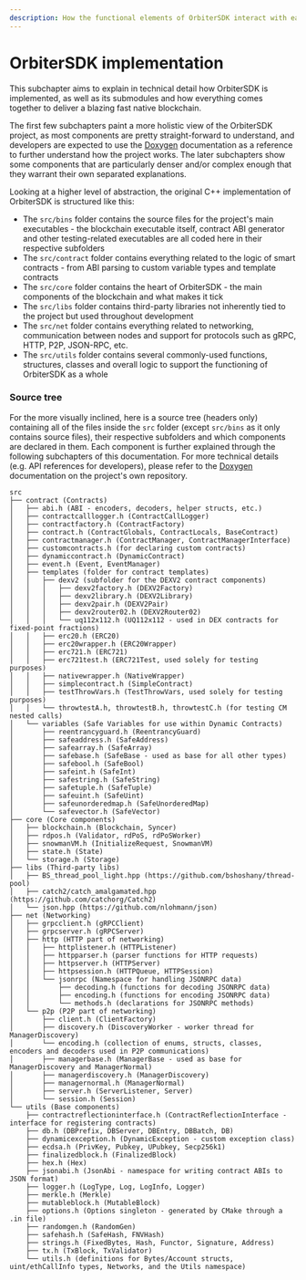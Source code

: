 ```yaml
---
description: How the functional elements of OrbiterSDK interact with each other.
---
```


# OrbiterSDK implementation

This subchapter aims to explain in technical detail how OrbiterSDK is implemented, as well as its submodules and how everything comes together to deliver a blazing fast native blockchain.

The first few subchapters paint a more holistic view of the OrbiterSDK project, as most components are pretty straight-forward to understand, and developers are expected to use the [Doxygen](https://doxygen.nl) documentation as a reference to further understand how the project works. The later subchapters show some components that are particularly denser and/or complex enough that they warrant their own separated explanations.

Looking at a higher level of abstraction, the original C++ implementation of OrbiterSDK is structured like this:

* The `src/bins` folder contains the source files for the project's main executables - the blockchain executable itself, contract ABI generator and other testing-related executables are all coded here in their respective subfolders
* The `src/contract` folder contains everything related to the logic of smart contracts - from ABI parsing to custom variable types and template contracts
* The `src/core` folder contains the heart of OrbiterSDK - the main components of the blockchain and what makes it tick
* The `src/libs` folder contains third-party libraries not inherently tied to the project but used throughout development
* The `src/net` folder contains everything related to networking, communication between nodes and support for protocols such as gRPC, HTTP, P2P, JSON-RPC, etc.
* The `src/utils` folder contains several commonly-used functions, structures, classes and overall logic to support the functioning of OrbiterSDK as a whole

### Source tree

For the more visually inclined, here is a source tree (headers only) containing all of the files inside the `src` folder (except `src/bins` as it only contains source files), their respective subfolders and which components are declared in them. Each component is further explained through the following subchapters of this documentation. For more technical details (e.g. API references for developers), please refer to the [Doxygen](https://www.doxygen.nl) documentation on the project's own repository.

```
src
├── contract (Contracts)
│   ├── abi.h (ABI - encoders, decoders, helper structs, etc.)
│   ├── contractcalllogger.h (ContractCallLogger)
│   ├── contractfactory.h (ContractFactory)
│   ├── contract.h (ContractGlobals, ContractLocals, BaseContract)
│   ├── contractmanager.h (ContractManager, ContractManagerInterface)
│   ├── customcontracts.h (for declaring custom contracts)
│   ├── dynamiccontract.h (DynamicContract)
│   ├── event.h (Event, EventManager)
│   ├── templates (folder for contract templates)
│   │   ├── dexv2 (subfolder for the DEXV2 contract components)
│   │   │   ├── dexv2factory.h (DEXV2Factory)
│   │   │   ├── dexv2library.h (DEXV2Library)
│   │   │   ├── dexv2pair.h (DEXV2Pair)
│   │   │   ├── dexv2router02.h (DEXV2Router02)
│   │   │   └── uq112x112.h (UQ112x112 - used in DEX contracts for fixed-point fractions)
│   │   ├── erc20.h (ERC20)
│   │   ├── erc20wrapper.h (ERC20Wrapper)
│   │   ├── erc721.h (ERC721)
│   │   ├── erc721test.h (ERC721Test, used solely for testing purposes)
│   │   ├── nativewrapper.h (NativeWrapper)
│   │   ├── simplecontract.h (SimpleContract)
│   │   ├── testThrowVars.h (TestThrowVars, used solely for testing purposes)
│   │   └── throwtestA.h, throwtestB.h, throwtestC.h (for testing CM nested calls)
│   └── variables (Safe Variables for use within Dynamic Contracts)
│       ├── reentrancyguard.h (ReentrancyGuard)
│       ├── safeaddress.h (SafeAddress)
│       ├── safearray.h (SafeArray)
│       ├── safebase.h (SafeBase - used as base for all other types)
│       ├── safebool.h (SafeBool)
│       ├── safeint.h (SafeInt)
│       ├── safestring.h (SafeString)
│       ├── safetuple.h (SafeTuple)
│       ├── safeuint.h (SafeUint)
│       ├── safeunorderedmap.h (SafeUnorderedMap)
│       └── safevector.h (SafeVector)
├── core (Core components)
│   ├── blockchain.h (Blockchain, Syncer)
│   ├── rdpos.h (Validator, rdPoS, rdPoSWorker)
│   ├── snowmanVM.h (InitializeRequest, SnowmanVM)
│   ├── state.h (State)
│   └── storage.h (Storage)
├── libs (Third-party libs)
│   ├── BS_thread_pool_light.hpp (https://github.com/bshoshany/thread-pool)
│   ├── catch2/catch_amalgamated.hpp (https://github.com/catchorg/Catch2)
│   └── json.hpp (https://github.com/nlohmann/json)
├── net (Networking)
│   ├── grpcclient.h (gRPCClient)
│   ├── grpcserver.h (gRPCServer)
│   ├── http (HTTP part of networking)
│   │   ├── httplistener.h (HTTPListener)
│   │   ├── httpparser.h (parser functions for HTTP requests)
│   │   ├── httpserver.h (HTTPServer)
│   │   ├── httpsession.h (HTTPQueue, HTTPSession)
│   │   └── jsonrpc (Namespace for handling JSONRPC data)
│   │       ├── decoding.h (functions for decoding JSONRPC data)
│   │       ├── encoding.h (functions for encoding JSONRPC data)
│   │       └── methods.h (declarations for JSONRPC methods)
│   └── p2p (P2P part of networking)
│       ├── client.h (ClientFactory)
│       ├── discovery.h (DiscoveryWorker - worker thread for ManagerDiscovery)
│       └── encoding.h (collection of enums, structs, classes, encoders and decoders used in P2P communications)
│       ├── managerbase.h (ManagerBase - used as base for ManagerDiscovery and ManagerNormal)
│       ├── managerdiscovery.h (ManagerDiscovery)
│       ├── managernormal.h (ManagerNormal)
│       ├── server.h (ServerListener, Server)
│       └── session.h (Session)
└── utils (Base components)
    ├── contractreflectioninterface.h (ContractReflectionInterface - interface for registering contracts)
    ├── db.h (DBPrefix, DBServer, DBEntry, DBBatch, DB)
    ├── dynamicexception.h (DynamicException - custom exception class)
    ├── ecdsa.h (PrivKey, Pubkey, UPubkey, Secp256k1)
    ├── finalizedblock.h (FinalizedBlock)
    ├── hex.h (Hex)
    ├── jsonabi.h (JsonAbi - namespace for writing contract ABIs to JSON format)
    ├── logger.h (LogType, Log, LogInfo, Logger)
    ├── merkle.h (Merkle)
    ├── mutableblock.h (MutableBlock)
    ├── options.h (Options singleton - generated by CMake through a .in file)
    ├── randomgen.h (RandomGen)
    ├── safehash.h (SafeHash, FNVHash)
    ├── strings.h (FixedBytes, Hash, Functor, Signature, Address)
    ├── tx.h (TxBlock, TxValidator)
    └── utils.h (definitions for Bytes/Account structs, uint/ethCallInfo types, Networks, and the Utils namespace)
```
